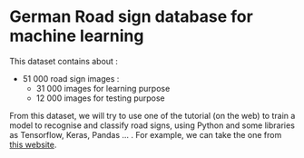 # German Road sign database for machine learning

This dataset contains about : 
  * 51 000 road sign images : 
     * 31 000 images for learning purpose
     * 12 000 images for testing purpose
  
 From this dataset, we will try to use one of the tutorial (on the web) to train a model to recognise and classify road signs,
 using Python and some libraries as Tensorflow, Keras, Pandas ... . 
 For example, we can take the one from [this website](https://chsasank.github.io/keras-tutorial.html).
 
